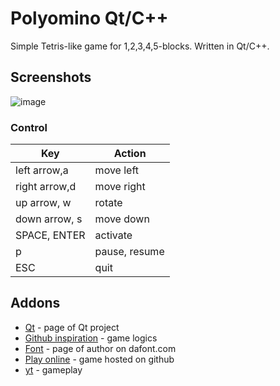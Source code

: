# Polyomino Qt/C++
Simple Tetris-like game for 1,2,3,4,5-blocks. Written in Qt/C++.

## Screenshots
![image](https://user-images.githubusercontent.com/28188300/220647627-86142c77-d9e4-4ff4-b86c-60aec208cba5.gif)

### Control

|     Key       | Action        |
| ------------- | ------------- |
| left arrow,a             | move left  |
| right arrow,d             | move right  |
| up arrow, w             | rotate  |
| down arrow, s        | move down  |
| SPACE, ENTER             | activate  |
| p           | pause, resume  |
| ESC           | quit  |

## Addons
* [Qt](https://www.qt.io/) - page of Qt project
* [Github inspiration](https://github.com/OneLoneCoder/Javidx9/blob/master/SimplyCode/OneLoneCoder_Tetris.cpp) - game logics
* [Font](https://www.dafont.com/craftron-gaming.d6128) - page of author on dafont.com
* [Play online](https://przemekkkth.github.io/polyomino/) - game hosted on github
* [yt](https://youtu.be/5MFxjR8c9yU) - gameplay
